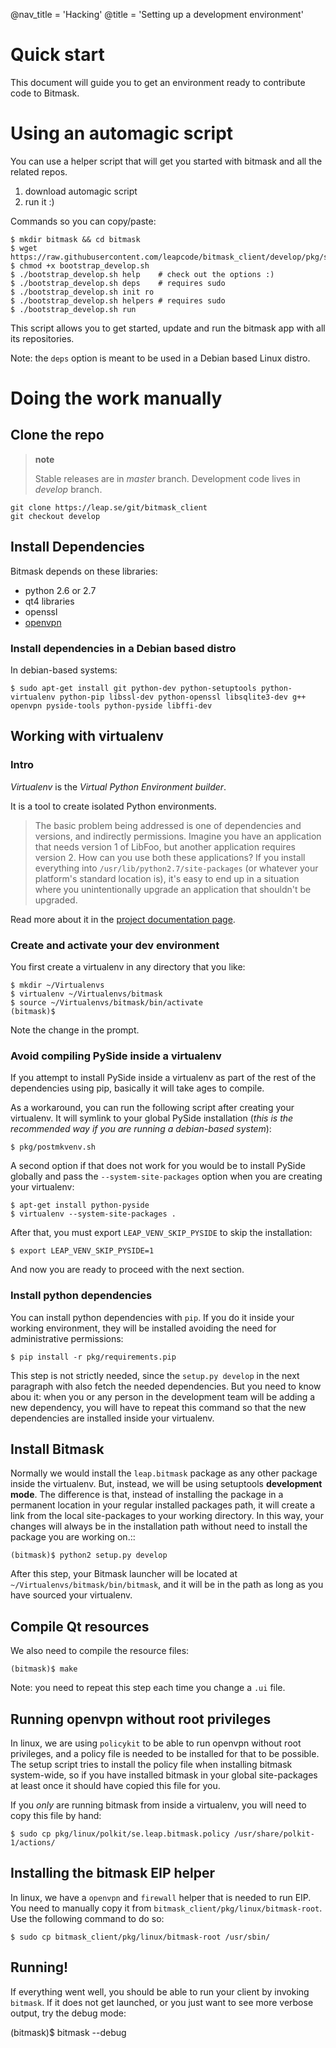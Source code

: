 @nav_title = 'Hacking'
@title = 'Setting up a development environment'

Quick start
===========

This document will guide you to get an environment ready to contribute code to
Bitmask.

Using an automagic script
=========================

You can use a helper script that will get you started with bitmask and all the
related repos.

1. download automagic script
2. run it :)

Commands so you can copy/paste:

    $ mkdir bitmask && cd bitmask
    $ wget https://raw.githubusercontent.com/leapcode/bitmask_client/develop/pkg/scripts/bootstrap_develop.sh
    $ chmod +x bootstrap_develop.sh
    $ ./bootstrap_develop.sh help    # check out the options :)
    $ ./bootstrap_develop.sh deps    # requires sudo
    $ ./bootstrap_develop.sh init ro
    $ ./bootstrap_develop.sh helpers # requires sudo
    $ ./bootstrap_develop.sh run

This script allows you to get started, update and run the bitmask app with all
its repositories.

Note: the `deps` option is meant to be used in a Debian based Linux distro.


Doing the work manually
=======================

Clone the repo
--------------

> **note**
>
> Stable releases are in *master* branch. Development code lives in
> *develop* branch.

    git clone https://leap.se/git/bitmask_client
    git checkout develop

Install Dependencies
--------------------

Bitmask depends on these libraries:

- python 2.6 or 2.7
- qt4 libraries
- openssl
- [openvpn](http://openvpn.net/index.php/open-source/345-openvpn-project.html)

### Install dependencies in a Debian based distro

In debian-based systems:

    $ sudo apt-get install git python-dev python-setuptools python-virtualenv python-pip libssl-dev python-openssl libsqlite3-dev g++ openvpn pyside-tools python-pyside libffi-dev


Working with virtualenv
-----------------------

### Intro

*Virtualenv* is the *Virtual Python Environment builder*.

It is a tool to create isolated Python environments.

> The basic problem being addressed is one of dependencies and versions,
and indirectly permissions. Imagine you have an application that needs
version 1 of LibFoo, but another application requires version 2. How can
you use both these applications? If you install everything into
`/usr/lib/python2.7/site-packages` (or whatever your platform's standard
location is), it's easy to end up in a situation where you
unintentionally upgrade an application that shouldn't be upgraded.

Read more about it in the [project documentation
page](http://www.virtualenv.org/en/latest/virtualenv.html).

### Create and activate your dev environment

You first create a virtualenv in any directory that you like:

    $ mkdir ~/Virtualenvs
    $ virtualenv ~/Virtualenvs/bitmask
    $ source ~/Virtualenvs/bitmask/bin/activate
    (bitmask)$

Note the change in the prompt.

### Avoid compiling PySide inside a virtualenv

If you attempt to install PySide inside a virtualenv as part of the rest
of the dependencies using pip, basically it will take ages to compile.

As a workaround, you can run the following script after creating your
virtualenv. It will symlink to your global PySide installation (*this is
the recommended way if you are running a debian-based system*):

    $ pkg/postmkvenv.sh

A second option if that does not work for you would be to install PySide
globally and pass the `--system-site-packages` option when you are creating
your virtualenv:

    $ apt-get install python-pyside
    $ virtualenv --system-site-packages .

After that, you must export `LEAP_VENV_SKIP_PYSIDE` to skip the
installation:

    $ export LEAP_VENV_SKIP_PYSIDE=1

And now you are ready to proceed with the next section.

### Install python dependencies

You can install python dependencies with `pip`. If you do it inside your
working environment, they will be installed avoiding the need for
administrative permissions:

    $ pip install -r pkg/requirements.pip

This step is not strictly needed, since the `setup.py develop` in the next
paragraph with also fetch the needed dependencies. But you need to know abou it:
when you or any person in the development team will be adding a new dependency,
you will have to repeat this command so that the new dependencies are installed
inside your virtualenv.

Install Bitmask
---------------

Normally we would install the `leap.bitmask` package as any other package
inside the virtualenv.
But, instead, we will be using setuptools **development mode**. The difference
is that, instead of installing the package in a permanent location in your
regular installed packages path, it will create a link from the local
site-packages to your working directory. In this way, your changes will always
be in the installation path without need to install the package you are working
on.::

    (bitmask)$ python2 setup.py develop

After this step, your Bitmask launcher will be located at
`~/Virtualenvs/bitmask/bin/bitmask`, and it will be in the path as long as you
have sourced your virtualenv.

Compile Qt resources
--------------------

We also need to compile the resource files:

    (bitmask)$ make

Note: you need to repeat this step each time you change a `.ui` file.

Running openvpn without root privileges
---------------------------------------

In linux, we are using `policykit` to be able to run openvpn without root
privileges, and a policy file is needed to be installed for that to be
possible.
The setup script tries to install the policy file when installing bitmask
system-wide, so if you have installed bitmask in your global site-packages at
least once it should have copied this file for you.

If you *only* are running bitmask from inside a virtualenv, you will need to
copy this file by hand:

    $ sudo cp pkg/linux/polkit/se.leap.bitmask.policy /usr/share/polkit-1/actions/

Installing the bitmask EIP helper
---------------------------------

In linux, we have a `openvpn` and `firewall` helper that is needed to run EIP.
You need to manually copy it from `bitmask_client/pkg/linux/bitmask-root`.
Use the following command to do so:

    $ sudo cp bitmask_client/pkg/linux/bitmask-root /usr/sbin/


Running!
--------

If everything went well, you should be able to run your client by invoking
`bitmask`. If it does not get launched, or you just want to see more verbose
output, try the debug mode:

   (bitmask)$ bitmask --debug
